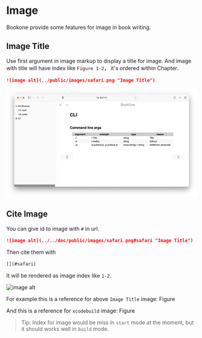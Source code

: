# Image

Bookone provide some features for image in book writing.

## Image Title

Use first argument in image markup to display a title for image. And image with title will have index like `Figure 1-2`， it's ordered within Chapter.

```markdown
![image alt](../public/images/safari.png "Image Title")
```

![image alt](../public/images/safari.png#safari "Image Title")

## Cite Image
You can give id to image with `#` in url.

```markdown
![image alt](../../doc/public/images/safari.png#safari "Image Title")
```

Then cite them with

```markdown
[](#safari)
```

It will be rendered as image index like `1-2`.

![image alt](https://i.postimg.cc/0zQTZkZx/5436704-50.png#xcodebuild "xcodebuild")

For example this is a reference for above `Image Title` image: Figure [](#safari)

And this is a reference for `xcodebuild` image: Figure [](#xcodebuild)

> Tip: Index for image would be miss in `start` mode at the moment, but it should works well in `build` mode.